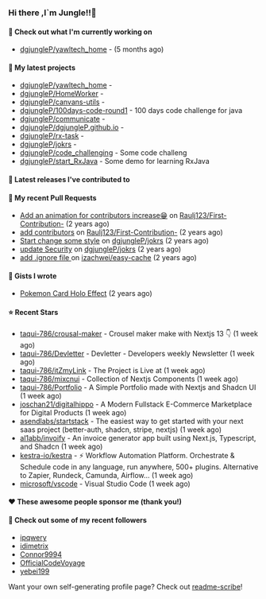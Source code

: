 ### Hi there ,I`m Jungle!!👋

#### 👷 Check out what I'm currently working on

- [dgjungleP/yawltech_home](https://github.com/dgjungleP/yawltech_home) -  (5 months ago)

#### 🌱 My latest projects

- [dgjungleP/yawltech_home](https://github.com/dgjungleP/yawltech_home) - 
- [dgjungleP/HomeWorker](https://github.com/dgjungleP/HomeWorker) - 
- [dgjungleP/canvans-utils](https://github.com/dgjungleP/canvans-utils) - 
- [dgjungleP/100days-code-round1](https://github.com/dgjungleP/100days-code-round1) - 100 days code challenge for java
- [dgjungleP/communicate](https://github.com/dgjungleP/communicate) - 
- [dgjungleP/dgjungleP.github.io](https://github.com/dgjungleP/dgjungleP.github.io) - 
- [dgjungleP/rx-task](https://github.com/dgjungleP/rx-task) - 
- [dgjungleP/jokrs](https://github.com/dgjungleP/jokrs) - 
- [dgjungleP/code_challenging](https://github.com/dgjungleP/code_challenging) - Some code challeng
- [dgjungleP/start_RxJava](https://github.com/dgjungleP/start_RxJava) - Some demo for learning RxJava

#### 🔭 Latest releases I've contributed to


#### 🔨 My recent Pull Requests

- [Add  an animation for contributors increase😁](https://github.com/Raulj123/First-Contribution-/pull/4) on [Raulj123/First-Contribution-](https://github.com/Raulj123/First-Contribution-) (2 years ago)
- [add contributors](https://github.com/Raulj123/First-Contribution-/pull/3) on [Raulj123/First-Contribution-](https://github.com/Raulj123/First-Contribution-) (2 years ago)
- [Start change some style](https://github.com/dgjungleP/jokrs/pull/2) on [dgjungleP/jokrs](https://github.com/dgjungleP/jokrs) (2 years ago)
- [update Security](https://github.com/dgjungleP/jokrs/pull/1) on [dgjungleP/jokrs](https://github.com/dgjungleP/jokrs) (2 years ago)
- [add .ignore file ](https://github.com/izachwei/easy-cache/pull/2) on [izachwei/easy-cache](https://github.com/izachwei/easy-cache) (2 years ago)


#### 📓 Gists I wrote

- [Pokemon Card Holo Effect](https://gist.github.com/5870cd3bb091268b3485debc5f3cec36) (2 years ago)

#### ⭐ Recent Stars

- [taqui-786/crousal-maker](https://github.com/taqui-786/crousal-maker) - Crousel maker make with Nextjs 13 👇 (1 week ago)
- [taqui-786/Devletter](https://github.com/taqui-786/Devletter) - Devletter - Developers weekly Newsletter (1 week ago)
- [taqui-786/itZmyLink](https://github.com/taqui-786/itZmyLink) - The Project is Live at (1 week ago)
- [taqui-786/mixcnui](https://github.com/taqui-786/mixcnui) - Collection of Nextjs Components (1 week ago)
- [taqui-786/Portfolio](https://github.com/taqui-786/Portfolio) - A Simple Portfolio made with Nextjs and Shadcn UI (1 week ago)
- [joschan21/digitalhippo](https://github.com/joschan21/digitalhippo) - A Modern Fullstack E-Commerce Marketplace for Digital Products (1 week ago)
- [asendlabs/startstack](https://github.com/asendlabs/startstack) - The easiest way to get started with your next saas project (better-auth, shadcn, stripe, nextjs) (1 week ago)
- [al1abb/invoify](https://github.com/al1abb/invoify) - An invoice generator app built using Next.js, Typescript, and Shadcn (1 week ago)
- [kestra-io/kestra](https://github.com/kestra-io/kestra) - :zap: Workflow Automation Platform. Orchestrate &amp; Schedule code in any language, run anywhere, 500&#43; plugins. Alternative to Zapier, Rundeck, Camunda, Airflow... (1 week ago)
- [microsoft/vscode](https://github.com/microsoft/vscode) - Visual Studio Code (1 week ago)

#### ❤️ These awesome people sponsor me (thank you!)


#### 👯 Check out some of my recent followers

- [ipqwery](https://github.com/ipqwery)
- [idimetrix](https://github.com/idimetrix)
- [Connor9994](https://github.com/Connor9994)
- [OfficialCodeVoyage](https://github.com/OfficialCodeVoyage)
- [yebei199](https://github.com/yebei199)

Want your own self-generating profile page? Check out [readme-scribe](https://github.com/muesli/readme-scribe)!
